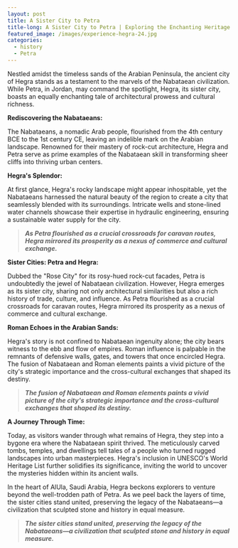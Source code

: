 ```yaml
---
layout: post
title: A Sister City to Petra
title-long: A Sister City to Petra | Exploring the Enchanting Heritage of Hegra
featured_image: /images/experience-hegra-24.jpg
categories:
  - history
  - Petra
---
```

Nestled amidst the timeless sands of the Arabian Peninsula, the ancient city of Hegra stands as a testament to the marvels of the Nabataean civilization. While Petra, in Jordan, may command the spotlight, Hegra, its sister city, boasts an equally enchanting tale of architectural prowess and cultural richness.

**Rediscovering the Nabataeans:**

The Nabataeans, a nomadic Arab people, flourished from the 4th century BCE to the 1st century CE, leaving an indelible mark on the Arabian landscape. Renowned for their mastery of rock-cut architecture, Hegra and Petra serve as prime examples of the Nabataean skill in transforming sheer cliffs into thriving urban centers.

**Hegra's Splendor:**

At first glance, Hegra's rocky landscape might appear inhospitable, yet the Nabataeans harnessed the natural beauty of the region to create a city that seamlessly blended with its surroundings. Intricate wells and stone-lined water channels showcase their expertise in hydraulic engineering, ensuring a sustainable water supply for the city.

> ***As Petra flourished as a crucial crossroads for caravan routes, Hegra mirrored its prosperity as a nexus of commerce and cultural exchange.***

**Sister Cities: Petra and Hegra:**

Dubbed the "Rose City" for its rosy-hued rock-cut facades, Petra is undoubtedly the jewel of Nabataean civilization. However, Hegra emerges as its sister city, sharing not only architectural similarities but also a rich history of trade, culture, and influence. As Petra flourished as a crucial crossroads for caravan routes, Hegra mirrored its prosperity as a nexus of commerce and cultural exchange.

**Roman Echoes in the Arabian Sands:**

Hegra's story is not confined to Nabataean ingenuity alone; the city bears witness to the ebb and flow of empires. Roman influence is palpable in the remnants of defensive walls, gates, and towers that once encircled Hegra. The fusion of Nabataean and Roman elements paints a vivid picture of the city's strategic importance and the cross-cultural exchanges that shaped its destiny.

> ***The fusion of Nabataean and Roman elements paints a vivid picture of the city's strategic importance and the cross-cultural exchanges that shaped its destiny.***

**A Journey Through Time:**

Today, as visitors wander through what remains of Hegra, they step into a bygone era where the Nabataean spirit thrived. The meticulously carved tombs, temples, and dwellings tell tales of a people who turned rugged landscapes into urban masterpieces. Hegra's inclusion in UNESCO's World Heritage List further solidifies its significance, inviting the world to uncover the mysteries hidden within its ancient walls.

In the heart of AlUla, Saudi Arabia, Hegra beckons explorers to venture beyond the well-trodden path of Petra. As we peel back the layers of time, the sister cities stand united, preserving the legacy of the Nabataeans—a civilization that sculpted stone and history in equal measure.

> ***The sister cities stand united, preserving the legacy of the Nabataeans—a civilization that sculpted stone and history in equal measure.***